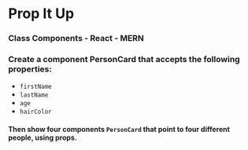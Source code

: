 # Prop It Up
### Class Components - React - MERN
### Create a component PersonCard that accepts the following properties: 
* ```firstName```
* ```lastName```
* ```age```
* ```hairColor```
#### Then show four components ```PersonCard``` that point to four different people, using props.

